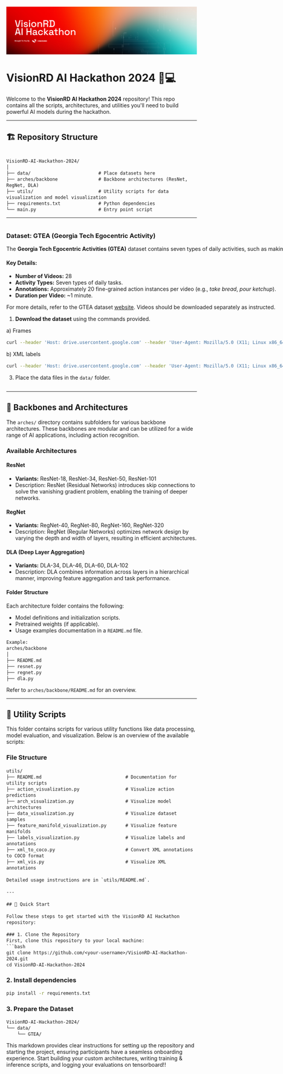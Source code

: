 ![alt text](assets/Banner.png)

# VisionRD AI Hackathon 2024 🧠💻

Welcome to the **VisionRD AI Hackathon 2024** repository! This repo contains all the scripts, architectures, and utilities you'll need to build powerful AI models during the hackathon.

---

## 🏗️ Repository Structure
```plaintext

VisionRD-AI-Hackathon-2024/
│
├── data/                         # Place datasets here
├── arches/backbone               # Backbone architectures (ResNet, RegNet, DLA)
├── utils/                        # Utility scripts for data visualization and model visualization
├── requirements.txt              # Python dependencies
└── main.py                       # Entry point script            

```
---

<div style="display: flex; align-items: center;">

<div style="flex: 1; padding-right: 10px;">
  
### Dataset: GTEA (Georgia Tech Egocentric Activity)

The **Georgia Tech Egocentric Activities (GTEA)** dataset contains seven types of daily activities, such as making a sandwich, tea, or coffee. Each activity is performed by four different people, resulting in a total of 28 videos. 

#### Key Details:
- **Number of Videos:** 28
- **Activity Types:** Seven types of daily tasks.
- **Annotations:** Approximately 20 fine-grained action instances per video (e.g., *take bread*, *pour ketchup*).
- **Duration per Video:** ~1 minute.

For more details, refer to the GTEA dataset [website](https://sites.google.com/view/gtea/). Videos should be downloaded separately as instructed.

1. **Download the dataset** using the commands provided.
   
a) Frames
```bash
curl --header 'Host: drive.usercontent.google.com' --header 'User-Agent: Mozilla/5.0 (X11; Linux x86_64) AppleWebKit/537.36 (KHTML, like Gecko) Chrome/131.0.0.0 Safari/537.36' --header 'Accept: text/html,application/xhtml+xml,application/xml;q=0.9,image/avif,image/webp,image/apng,*/*;q=0.8,application/signed-exchange;v=b3;q=0.7' --header 'Accept-Language: en-US,en;q=0.9' --header 'Cookie: SID=g.a000qwiaJlolXbhN11L5-H1WXFBFzNWynLvRmc36IuMnFeHFcQcJUeTloFCEe7csMRCAC79wYAACgYKAdISARESFQHGX2Mi8kfom36lGieNggp7k9XZ-hoVAUF8yKrR74DzXMHxwXbiw_sJM9GQ0076; __Secure-1PSID=g.a000qwiaJlolXbhN11L5-H1WXFBFzNWynLvRmc36IuMnFeHFcQcJqvTk_JbtNxTJMaSJW9bPYgACgYKAdYSARESFQHGX2MiP_vO50mk522Qiv_a8jBmWRoVAUF8yKp2syVnKs000m6difZzdaM40076; __Secure-3PSID=g.a000qwiaJlolXbhN11L5-H1WXFBFzNWynLvRmc36IuMnFeHFcQcJlKkmlLflGfj00nLkQ4lskQACgYKASISARESFQHGX2Miv7f-atLek2THp1522xvB9BoVAUF8yKrdcBFMxgrssRFQGuS6MA1y0076; HSID=ArsKQ29liLTmosFId; SSID=ADAcNUyjTopvSdCpp; APISID=xumKUawauVNa1nL7/AIlYQ2yCpFALNogGh; SAPISID=JiK0-V6SMLHT5NzR/ArS3sFRHrpOhbnrug; __Secure-1PAPISID=JiK0-V6SMLHT5NzR/ArS3sFRHrpOhbnrug; __Secure-3PAPISID=JiK0-V6SMLHT5NzR/ArS3sFRHrpOhbnrug; AEC=AZ6Zc-V0Yh-_mNLx4X_bEXoJHzh2rp2To3AGDpFWQLnCinZEqdQ0RVviDw; NID=519=to_AOBz2J2hHPmOnN4KbxKj9t-d1iwLTE7hwf1SmylwxS2tvXAneWtEAI6sLeUANqRTgP5VxkxXvE9eDT3kKUubzSBh1x7A2ysD_btdXqfOakBlHw20gxiiTqhF7iVGLARDlfff8nyrRflGbc7TiLLKl5baCUCVV-g-hY28CY6E3k400fE3-07L4t0EvZEtXnya1nUBXQ3Z9j83hRCSWiihEqhGsVt0mPJy7u73RXu_Yt-D3qtCM-iEkMUrXeBk5W6gJj6zLVTeSENXINxjr3m2V_kx5hyCxhni3oZo0vUr2E7s9ATEGBr2vEOQ9UAWHIE0V6JLofi6exSzoaq60MIYo0izSeglbH0GK6VTTc8X3ZisS3rJ2rliWBgT0hZA4v6VDI2OdCNgOJ3jKbqPwLRTCfUdpe6yCo7cLl8jZa37vp8tf7txzO2KrP9Y4eHZJMIseVrNRRFjVJaprP481bDrrDAawEacLRXPplIp0JQwBY8i0m-f7E_U7rXdrhs8azp0OM7xC_xHK6FX_NecY1iGFH81YpjjMgNvwpbHOupasPRZf70BnRGsWVNgOdO9CWdE0wZH3iR46BVcilzAW4N7GzsAuKslXdthss_UIAnr2Lrl6np_K_gCWyuAGXpZcEpdwyQk25DyKSh-tR6w_Nd3yF0pgt9z-58sdu9JzAfkHXH9gxSmojAjLaO8UtzFhph-4V0B3qvSouKam-uV5PUmgKVD7aoW5dvDmisHRsdCWBM7AIgns5SEbIzLmmXNu7vCVO3IRLP8SyS8V; __Secure-1PSIDTS=sidts-CjIBQT4rX2CRK8ZeyTUVRg1saJAdlX2-RLtRCfSHkYHjnbdmadegdLYN6EP1jq3QIc6iChAA; __Secure-3PSIDTS=sidts-CjIBQT4rX2CRK8ZeyTUVRg1saJAdlX2-RLtRCfSHkYHjnbdmadegdLYN6EP1jq3QIc6iChAA; SIDCC=AKEyXzX-yTKAG5k1icMDKndnB0MDZGUU5EqWF8RCg6rWHMkEUMOPN51kjDXUDO1J0q0PKIjCQvCW; __Secure-1PSIDCC=AKEyXzXRoAUCLz2iqfPxSMl6FtOCM7v9eqi_qsk_bHQyr6CtS91CM7OiZfhsx_ncJt6y-Dhp7pZU; __Secure-3PSIDCC=AKEyXzViASQNpxyUmccl1glKNuAipByrPa7iPGL_zqhJoAQBiO3E4iUb2377EYQrc9AZhuENvzc' --header 'Connection: keep-alive' 'https://drive.usercontent.google.com/download?id=1cfz-3DCa9rAIc-K4ySWghzbw9_wsdOUl&export=download&authuser=0&confirm=t&uuid=362fe57f-e601-4409-beea-c01bf704c262&at=APvzH3ph5zW3VsmETSVJVpGAGI7F:1733506309283' -L -o 'gtea_png.zip'
```
b) XML labels
```bash
curl --header 'Host: drive.usercontent.google.com' --header 'User-Agent: Mozilla/5.0 (X11; Linux x86_64) AppleWebKit/537.36 (KHTML, like Gecko) Chrome/131.0.0.0 Safari/537.36' --header 'Accept: text/html,application/xhtml+xml,application/xml;q=0.9,image/avif,image/webp,image/apng,*/*;q=0.8,application/signed-exchange;v=b3;q=0.7' --header 'Accept-Language: en-US,en;q=0.9' --header 'Cookie: SID=g.a000qwiaJlolXbhN11L5-H1WXFBFzNWynLvRmc36IuMnFeHFcQcJUeTloFCEe7csMRCAC79wYAACgYKAdISARESFQHGX2Mi8kfom36lGieNggp7k9XZ-hoVAUF8yKrR74DzXMHxwXbiw_sJM9GQ0076; __Secure-1PSID=g.a000qwiaJlolXbhN11L5-H1WXFBFzNWynLvRmc36IuMnFeHFcQcJqvTk_JbtNxTJMaSJW9bPYgACgYKAdYSARESFQHGX2MiP_vO50mk522Qiv_a8jBmWRoVAUF8yKp2syVnKs000m6difZzdaM40076; __Secure-3PSID=g.a000qwiaJlolXbhN11L5-H1WXFBFzNWynLvRmc36IuMnFeHFcQcJlKkmlLflGfj00nLkQ4lskQACgYKASISARESFQHGX2Miv7f-atLek2THp1522xvB9BoVAUF8yKrdcBFMxgrssRFQGuS6MA1y0076; HSID=ArsKQ29liLTmosFId; SSID=ADAcNUyjTopvSdCpp; APISID=xumKUawauVNa1nL7/AIlYQ2yCpFALNogGh; SAPISID=JiK0-V6SMLHT5NzR/ArS3sFRHrpOhbnrug; __Secure-1PAPISID=JiK0-V6SMLHT5NzR/ArS3sFRHrpOhbnrug; __Secure-3PAPISID=JiK0-V6SMLHT5NzR/ArS3sFRHrpOhbnrug; AEC=AZ6Zc-V0Yh-_mNLx4X_bEXoJHzh2rp2To3AGDpFWQLnCinZEqdQ0RVviDw; NID=519=to_AOBz2J2hHPmOnN4KbxKj9t-d1iwLTE7hwf1SmylwxS2tvXAneWtEAI6sLeUANqRTgP5VxkxXvE9eDT3kKUubzSBh1x7A2ysD_btdXqfOakBlHw20gxiiTqhF7iVGLARDlfff8nyrRflGbc7TiLLKl5baCUCVV-g-hY28CY6E3k400fE3-07L4t0EvZEtXnya1nUBXQ3Z9j83hRCSWiihEqhGsVt0mPJy7u73RXu_Yt-D3qtCM-iEkMUrXeBk5W6gJj6zLVTeSENXINxjr3m2V_kx5hyCxhni3oZo0vUr2E7s9ATEGBr2vEOQ9UAWHIE0V6JLofi6exSzoaq60MIYo0izSeglbH0GK6VTTc8X3ZisS3rJ2rliWBgT0hZA4v6VDI2OdCNgOJ3jKbqPwLRTCfUdpe6yCo7cLl8jZa37vp8tf7txzO2KrP9Y4eHZJMIseVrNRRFjVJaprP481bDrrDAawEacLRXPplIp0JQwBY8i0m-f7E_U7rXdrhs8azp0OM7xC_xHK6FX_NecY1iGFH81YpjjMgNvwpbHOupasPRZf70BnRGsWVNgOdO9CWdE0wZH3iR46BVcilzAW4N7GzsAuKslXdthss_UIAnr2Lrl6np_K_gCWyuAGXpZcEpdwyQk25DyKSh-tR6w_Nd3yF0pgt9z-58sdu9JzAfkHXH9gxSmojAjLaO8UtzFhph-4V0B3qvSouKam-uV5PUmgKVD7aoW5dvDmisHRsdCWBM7AIgns5SEbIzLmmXNu7vCVO3IRLP8SyS8V; __Secure-1PSIDTS=sidts-CjIBQT4rX2CRK8ZeyTUVRg1saJAdlX2-RLtRCfSHkYHjnbdmadegdLYN6EP1jq3QIc6iChAA; __Secure-3PSIDTS=sidts-CjIBQT4rX2CRK8ZeyTUVRg1saJAdlX2-RLtRCfSHkYHjnbdmadegdLYN6EP1jq3QIc6iChAA; SIDCC=AKEyXzWpuKJdT1yREuvdwKp2hOKK2ui4H0I4xASClxxLezWDJoraKLx8y9kSPeXpsH02w0cnhUS3; __Secure-1PSIDCC=AKEyXzU5I5o6uD8SvV4bC-TPpH66_54MOv4mqIfdHf2DMLeKfmznXBGX-lHRiNhLCp_HoQuo5kSG; __Secure-3PSIDCC=AKEyXzUXe5A798ZzMarha0Zg1UHF2vBpKW8UczSciQTUXWHV5vJQkTbib_F7bQSJ9qcIUV0mx90' --header 'Connection: keep-alive' 'https://drive.usercontent.google.com/download?id=13yj_cO8NcOZ0Xv_9xXH_jI0dkCEOGVd8&export=download&authuser=0&confirm=t&uuid=f6910056-00ea-4a26-ba62-3e02c566c963&at=APvzH3r2rFJQat0HDzSvxNhJw8PR:1733506385067' -L -o 'xml_labels.zip'

```
3. Place the data files in the `data/` folder.

</div>

<div style="flex: 1;">
  <img src="assets/dataset.jpg" alt="Dataset Image" style="max-width: 100%; height: auto;">
</div>

</div>



---

## 📜 Backbones and Architectures

The `arches/` directory contains subfolders for various backbone architectures. These backbones are modular and can be utilized for a wide range of AI applications, including action recognition.

### Available Architectures
#### ResNet
- **Variants:** ResNet-18, ResNet-34, ResNet-50, ResNet-101
- Description: ResNet (Residual Networks) introduces skip connections to solve the vanishing gradient problem, enabling the training of deeper networks. 

#### RegNet
- **Variants:** RegNet-40, RegNet-80, RegNet-160, RegNet-320
- Description: RegNet (Regular Networks) optimizes network design by varying the depth and width of layers, resulting in efficient architectures.

#### DLA (Deep Layer Aggregation)
- **Variants:** DLA-34, DLA-46, DLA-60, DLA-102
- Description: DLA combines information across layers in a hierarchical manner, improving feature aggregation and task performance.


#### Folder Structure
Each architecture folder contains the following:
- Model definitions and initialization scripts.
- Pretrained weights (if applicable).
- Usage examples documentation in a `README.md` file.
```plaintext
Example:
arches/backbone
│
├── README.md
├── resnet.py
├── regnet.py
├── dla.py
```
Refer to `arches/backbone/README.md` for an overview.

---

## 🔧 Utility Scripts

This folder contains scripts for various utility functions like data processing, model evaluation, and visualization. Below is an overview of the available scripts:

### File Structure
```plaintext
utils/
├── README.md                               # Documentation for utility scripts
├── action_visualization.py                 # Visualize action predictions
├── arch_visualization.py                   # Visualize model architectures
├── data_visualization.py                   # Visualize dataset samples
├── feature_manifold_visualization.py       # Visualize feature manifolds
├── labels_visualization.py                 # Visualize labels and annotations
├── xml_to_coco.py                          # Convert XML annotations to COCO format
├── xml_vis.py                              # Visualize XML annotations

Detailed usage instructions are in `utils/README.md`.

---

## 🚀 Quick Start

Follow these steps to get started with the VisionRD AI Hackathon repository:

### 1. Clone the Repository
First, clone this repository to your local machine:
```bash
git clone https://github.com/<your-username>/VisionRD-AI-Hackathon-2024.git
cd VisionRD-AI-Hackathon-2024
```

### 2. Install dependencies
```bash
pip install -r requirements.txt
```

### 3. Prepare the Dataset
```plaintext
VisionRD-AI-Hackathon-2024/
└── data/
    └── GTEA/
```


This markdown provides clear instructions for setting up the repository and starting the project, ensuring participants have a seamless onboarding experience. Start building your custom architectures, writing training & inference scripts, and logging your evaluations on tensorboard!!

